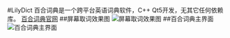 #LilyDict
百合词典是一个跨平台英语词典软件，C++ Qt5开发，无其它任何依赖库。
[百合词典官网](http://www.lieefu.com/lilydict)
##屏幕取词效果图
![屏幕取词效果图](http://git.oschina.net/uploads/images/2017/0413/105258_5f5e7654_362186.png "屏幕取词效果图")
##百合词典主界面
![百合词典主界面](http://git.oschina.net/uploads/images/2017/0413/105404_1df7d4a9_362186.png "百合词典主界面")